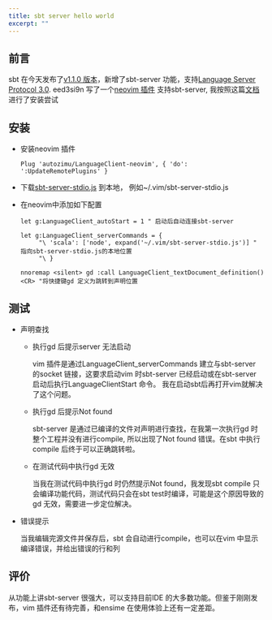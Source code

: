 ```yaml
---
title: sbt server hello world
excerpt: ""
---
```


## 前言
sbt 在今天发布了[v1.1.0 版本](https://github.com/sbt/sbt/releases/tag/v1.1.0)，新增了sbt-server 功能，支持[Language Server Protocol 3.0](https://microsoft.github.io/language-server-protocol/specificatio). 
eed3si9n 写了一个[neovim 插件](https://github.com/eed3si9n/LanguageClient-neovim) 支持sbt-server, 我按照这篇[文档](http://eed3si9n.com/sbt-server-with-neovim) 进行了安装尝试

## 安装
* 安装neovim 插件

  ~~~ vim
  Plug 'autozimu/LanguageClient-neovim', { 'do': ':UpdateRemotePlugins' }
  ~~~

* 下载[sbt-server-stdio.js](https://gist.githubusercontent.com/eed3si9n/0ee26a15218f1d4031b451dd61315d6c/raw/5693fbcafbb9a71f1ac5a9d13ace94df3b091cbc/sbt-server-stdio.js) 到本地，
  例如~/.vim/sbt-server-stdio.js

* 在neovim中添加如下配置

  ~~~ vim
  let g:LanguageClient_autoStart = 1 " 启动后自动连接sbt-server

  let g:LanguageClient_serverCommands = {
       "\ 'scala': ['node', expand('~/.vim/sbt-server-stdio.js')] " 指向sbt-server-stdio.js的本地位置
       "\ }

  nnoremap <silent> gd :call LanguageClient_textDocument_definition()<CR> "将快捷键gd 定义为跳转到声明位置
  ~~~

## 测试

* 声明查找

  * 执行gd 后提示server 无法启动

    vim 插件是通过LanguageClient_serverCommands 建立与sbt-server 的socket 链接，这要求启动vim 时sbt-server 已经启动或在sbt-server 启动后执行LanguageClientStart 命令。
    我在启动sbt后再打开vim就解决了这个问题。

  * 执行gd 后提示Not found

    sbt-server 是通过已编译的文件对声明进行查找，在我第一次执行gd 时整个工程并没有进行compile, 所以出现了Not found 错误。在sbt 中执行compile 后终于可以正确跳转啦。

  * 在测试代码中执行gd 无效

    当我在测试代码中执行gd 时仍然提示Not found，我发现sbt compile 只会编译功能代码，测试代码只会在sbt test时编译，可能是这个原因导致的gd 无效，需要进一步定位解决。

* 错误提示

  当我编辑完源文件并保存后，sbt 会自动进行compile，也可以在vim 中显示编译错误，并给出错误的行和列

## 评价

从功能上讲sbt-server 很强大，可以支持目前IDE 的大多数功能。但鉴于刚刚发布，vim 插件还有待完善，和ensime 在使用体验上还有一定差距。
